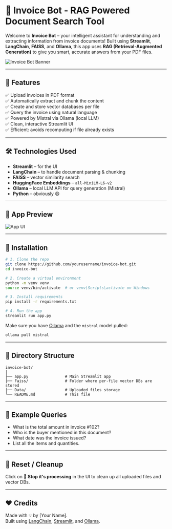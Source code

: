 
# 🧾 Invoice Bot - RAG Powered Document Search Tool

Welcome to **Invoice Bot** – your intelligent assistant for understanding and extracting information from invoice documents! Built using **Streamlit**, **LangChain**, **FAISS**, and **Ollama**, this app uses **RAG (Retrieval-Augmented Generation)** to give you smart, accurate answers from your PDF files.

![Invoice Bot Banner](https://raw.githubusercontent.com/OpenAI/openai-cookbook/main/examples/images/langchain-rag.png)

---

## 🚀 Features

✅ Upload invoices in PDF format  
✅ Automatically extract and chunk the content  
✅ Create and store vector databases per file  
✅ Query the invoice using natural language  
✅ Powered by Mistral via Ollama (local LLM)  
✅ Clean, interactive Streamlit UI  
✅ Efficient: avoids recomputing if file already exists  

---

## 🛠️ Technologies Used

- **Streamlit** – for the UI
- **LangChain** – to handle document parsing & chunking
- **FAISS** – vector similarity search
- **HuggingFace Embeddings** – `all-MiniLM-L6-v2`
- **Ollama** – local LLM API for query generation (Mistral)
- **Python** – obviously 😄

---

## 📸 App Preview

![App UI](https://streamlit.io/images/brand/streamlit-mark-color.png)

---

## 🧰 Installation

```bash
# 1. Clone the repo
git clone https://github.com/yourusername/invoice-bot.git
cd invoice-bot

# 2. Create a virtual environment
python -m venv venv
source venv/bin/activate  # or venv\Scripts\activate on Windows

# 3. Install requirements
pip install -r requirements.txt

# 4. Run the app
streamlit run app.py
```

Make sure you have [Ollama](https://ollama.com/) and the `mistral` model pulled:

```bash
ollama pull mistral
```

---

## 📂 Directory Structure

```
invoice-bot/
│
├── app.py                # Main Streamlit app
├── Faiss/                # Folder where per-file vector DBs are stored
├── Data/                 # Uploaded files storage
└── README.md             # This file
```

---

## 🤖 Example Queries

- What is the total amount in invoice #102?
- Who is the buyer mentioned in this document?
- What date was the invoice issued?
- List all the items and quantities.

---

## 🧼 Reset / Cleanup

Click on **🛑 Stop it's processing** in the UI to clean up all uploaded files and vector DBs.

---

## ❤️ Credits

Made with 💡 by [Your Name].  
Built using [LangChain](https://www.langchain.com/), [Streamlit](https://streamlit.io/), and [Ollama](https://ollama.com/).

